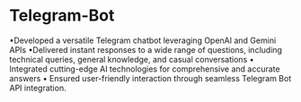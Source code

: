 # Telegram-Bot
•Developed a versatile Telegram chatbot leveraging OpenAI and Gemini APIs
•Delivered instant responses to a wide range of questions, including technical queries, general 
  knowledge, and casual conversations
• Integrated cutting-edge AI technologies for comprehensive and accurate answers
• Ensured user-friendly interaction through seamless Telegram Bot API integration.
